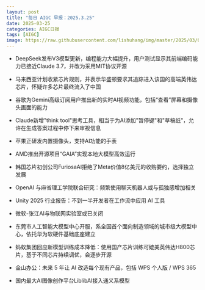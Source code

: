 ```yaml
---
layout: post
title: "每日 AIGC 早报：2025.3.25"
date: 2025-03-25
categories: AIGC日报
tags: [AIGC]
image: https://raw.githubusercontent.com/lishuhang/img/master/2025/03/0325-d.jpg
---
```


- DeepSeek发布V3模型更新，编程能力大幅提升，用户测试显示其前端编码能力已接近Claude 3.7，并改为采用MIT协议开源

- 马来西亚计划收紧芯片规则，并表示华盛顿要求其追踪进入该国的高端英伟达芯片，怀疑许多芯片最终流入了中国

- 谷歌为Gemini高级订阅用户推出新的实时AI视频功能，包括“查看”屏幕和摄像头画面的能力

- Claude新增"think tool"思考工具，相当于为AI添加"暂停键"和"草稿纸"，允许在生成答案过程中停下来审视信息

- 苹果正研发内置摄像头，支持AI功能的手表

- AMD推出开源项目“GAIA”实现本地大模型高效运行

- 韩国芯片初创公司FuriosaAI拒绝了Meta价值8亿美元的收购要约，选择独立发展

- OpenAI 与麻省理工学院联合研究：频繁使用聊天机器人或与孤独感增加相关

- Unity 2025 行业报告：不到一半开发者在工作流中应用 AI 工具

- 微软-张江AI与物联网实验室或已关闭

- 东莞市人工智能大模型中心开服，系全国首个面向制造领域的城市级大模型中心，依托华为软硬件基础底座建立

- 蚂蚁集团回应新模型训练成本降低：使用国产芯片训练可媲美英伟达H800芯片，基于不同芯片持续调优，会逐步开源

- 金山办公：未来 5 年让 AI 改造每个现有产品，包括 WPS 个人版 / WPS 365

- 国内最大AI图像创作平台LiblibAI接入通义系模型